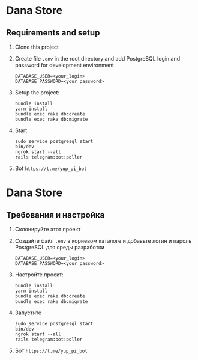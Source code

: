 # Dana Store

## Requirements and setup

1. Clone this project

2. Create file `.env` in the root directory and add PostgreSQL login and password for development environment
    ```
    DATABASE_USER=<your_login>
    DATABASE_PASSWORD=<your_password>
    ```

3. Setup the project:
    ```
    bundle install
    yarn install
    bundle exec rake db:create
    bundle exec rake db:migrate
    ```

4. Start
    ```
    sudo service postgresql start
    bin/dev
    ngrok start --all
    rails telegram:bot:poller
    ```


5. Bot
    `https://t.me/yup_pi_bot`

      


# Dana Store

## Требования и настройка

1. Склонируйте этот проект

2. Создайте файл `.env` в корневом каталоге и добавьте логин и пароль PostgreSQL для среды разработки
    ```
    DATABASE_USER=<your_login>
    DATABASE_PASSWORD=<your_password>
    ```

3. Настройте проект:
    ```
    bundle install
    yarn install
    bundle exec rake db:create
    bundle exec rake db:migrate
    ```

4. Запустите
    ```
   sudo service postgresql start
   bin/dev
   ngrok start --all
   rails telegram:bot:poller
   ```


5. Бот
   `https://t.me/yup_pi_bot`
